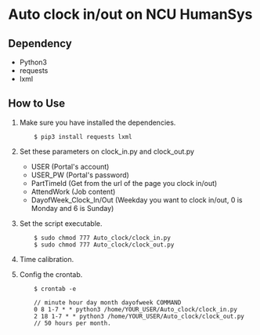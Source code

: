 # Auto clock in/out on NCU HumanSys

## Dependency
 - Python3
 - requests
 - lxml

## How to Use
 1. 
    Make sure you have installed the dependencies.
    ```
        $ pip3 install requests lxml
    ```

 2. 
    Set these parameters on clock_in.py and clock_out.py
    - USER                      (Portal's account)
    - USER_PW                   (Portal's password)
    - PartTimeId                (Get from the url of the page you clock in/out)
    - AttendWork                (Job content)
    - DayofWeek_Clock_In/Out    (Weekday you want to clock in/out, 0 is Monday and 6 is Sunday)

 3.
    Set the script executable.
    ```
        $ sudo chmod 777 Auto_clock/clock_in.py
        $ sudo chmod 777 Auto_clock/clock_out.py
    ```

 4.
    Time calibration.

 5.
    Config the crontab.
    ```
        $ crontab -e

        // minute hour day month dayofweek COMMAND
        0 8 1-7 * * python3 /home/YOUR_USER/Auto_clock/clock_in.py
        2 18 1-7 * * python3 /home/YOUR_USER/Auto_clock/clock_out.py
        // 50 hours per month.
    ```
